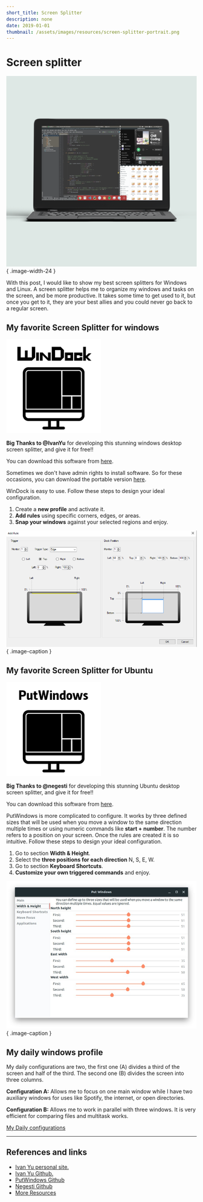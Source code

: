 ```yaml
---
short_title: Screen Splitter
description: none
date: 2019-01-01
thumbnail: /assets/images/resources/screen-splitter-portrait.png
---
```


# Screen splitter

![Screen Splitter](../../assets/images/resources/screen-splitter-portrait.png){ .image-width-24 }

With this post, I would like to show my best screen splitters for Windows and Linux. A screen splitter helps me to organize my windows and tasks on the screen, and be more productive. It takes some time to get used to it, but once you get to it, they are your best allies and you could never go back to a regular screen.


## My favorite Screen Splitter for windows

![windock](../../assets/images/resources/screen-splitter-windock.png)

**Big Thanks to @IvanYu** for developing this stunning windows desktop screen splitter, and give it for free!!

You can download this software from [here](http://https://www.ivanyu.ca/#/windock/ "here").

Sometimes we don't have admin rights to install software. So for these occasions, you can download the portable version [here](https://www.ivanyu.ca/windock-portable).


WinDock is easy to use. Follow these steps to design your ideal configuration.

1. Create a **new profile** and activate it.
2. **Add rules** using specific corners, edges, or areas.
3. **Snap your windows** against your selected regions and enjoy.

![windock configuration](../../assets/images/resources/screen-splitter-adding-rules.png){ .image-caption }


## My favorite Screen Splitter for Ubuntu

![windock](../../assets/images/resources/screen-splitter-put-windows.png)

**Big Thanks to @negesti** for developing this stunning Ubuntu desktop screen splitter, and give it for free!!

You can download this software from [here](https://extensions.gnome.org/extension/39/put-windows/ "here").


PutWindows is more complicated to configure. It works by three defined sizes that will be used when you move a window to the same direction multiple times or using numeric commands like **start + number**. The number refers to a position on your screen. Once the rules are created it is so intuitive. Follow these steps to design your ideal configuration.

1. Go to section **Width & Height**.
2. Select the **three positions for each direction** N, S, E, W.
3. Go to section **Keyboard Shortcuts**.
4. **Customize your own triggered commands** and enjoy.

![windock configuration](../../assets/images/resources/screen-splitter-putwindows-adding-rules.jpeg){ .image-caption }


## My daily windows profile

My daily configurations are two, the first one (A) divides a third of the screen and half of the third. The second one (B) divides the screen into three columns.

**Configuration A:** Allows me to focus on one main window while I have two auxiliary windows for uses like Spotify, the internet, or open directories.

**Configuration B:** Allows me to work in parallel with three windows. It is very efficient for comparing files and multitask works.

[My Daily configurations](../../assets/images/resources/screen-splitter-fav-configuration.png)

---

## References and links
- [Ivan Yu personal site.](https://www.ivanyu.ca/)
- [Ivan Yu Github.](https://github.com/ivanme)
- [PutWindows Github](https://github.com/negesti/gnome-shell-extensions-negesti)
- [Negesti Github](https://github.com/negesti)
- [More Resources](https://carlosgrande.me/category/resources/)
